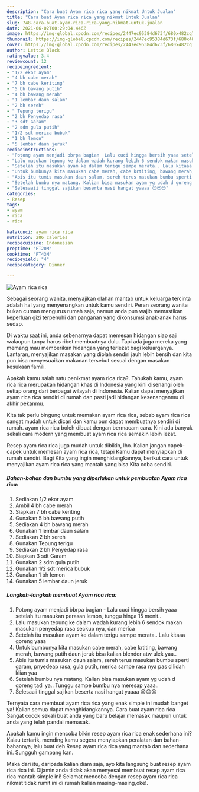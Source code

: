 ```yaml
---
description: "Cara buat Ayam rica rica yang nikmat Untuk Jualan"
title: "Cara buat Ayam rica rica yang nikmat Untuk Jualan"
slug: 748-cara-buat-ayam-rica-rica-yang-nikmat-untuk-jualan
date: 2021-06-02T00:29:04.446Z
image: https://img-global.cpcdn.com/recipes/2447ec95384d673f/680x482cq70/ayam-rica-rica-foto-resep-utama.jpg
thumbnail: https://img-global.cpcdn.com/recipes/2447ec95384d673f/680x482cq70/ayam-rica-rica-foto-resep-utama.jpg
cover: https://img-global.cpcdn.com/recipes/2447ec95384d673f/680x482cq70/ayam-rica-rica-foto-resep-utama.jpg
author: Lettie Black
ratingvalue: 3.4
reviewcount: 12
recipeingredient:
- "1/2 ekor ayam"
- "4 bh cabe merah"
- "7 bh cabe keriting"
- "5 bh bawang putih"
- "4 bh bawang merah"
- "1 lembar daun salam"
- "2 bh sereh"
- " Tepung terigu"
- "2 bh Penyedap rasa"
- "3 sdt Garam"
- "2 sdm gula putih"
- "1/2 sdt merica bubuk"
- "1 bh lemon"
- "5 lembar daun jeruk"
recipeinstructions:
- "Potong ayam menjadi bbrpa bagian  Lalu cuci hingga bersih yaaa setelah itu masukan perasan lemon, tunggu hinga 15 menit.."
- "Lalu masukan tepung ke dalam wadah kurang lebih 6 sendok makan masukan penyedap rasa seckup nya, dan merica"
- "Setelah itu masukan ayam ke dalam terigu sampe merata.. Lalu kitaaa goreng yaaa"
- "Untuk bumbunya kita masukan cabe merah, cabe krtiting, bawang merah, bawang putih daun jeruk bisa kalian blender atw ulek yaa.."
- "Abis itu tumis masukan daun salam, sereh terus masukan bumbu sperti garam, pnyedeap rasa, gula putih, merica sampe rasa nya pas d lidah klian yaa"
- "Setelah bumbu nya matang. Kalian bisa masukan ayam yg udah d goreng tadi ya.. Tunggu sampe bumbu nya meresap yaaa.."
- "Selesaaii tinggal sajikan beserta nasi hangat yaaaa 😍😍😍"
categories:
- Resep
tags:
- ayam
- rica
- rica

katakunci: ayam rica rica 
nutrition: 286 calories
recipecuisine: Indonesian
preptime: "PT20M"
cooktime: "PT43M"
recipeyield: "4"
recipecategory: Dinner

---
```



![Ayam rica rica](https://img-global.cpcdn.com/recipes/2447ec95384d673f/680x482cq70/ayam-rica-rica-foto-resep-utama.jpg)

Sebagai seorang wanita, menyajikan olahan mantab untuk keluarga tercinta adalah hal yang menyenangkan untuk kamu sendiri. Peran seorang  wanita bukan cuman mengurus rumah saja, namun anda pun wajib memastikan keperluan gizi terpenuhi dan panganan yang dikonsumsi anak-anak harus sedap.

Di waktu  saat ini, anda sebenarnya dapat memesan hidangan siap saji walaupun tanpa harus ribet membuatnya dulu. Tapi ada juga mereka yang memang mau memberikan hidangan yang terlezat bagi keluarganya. Lantaran, menyajikan masakan yang diolah sendiri jauh lebih bersih dan kita pun bisa menyesuaikan makanan tersebut sesuai dengan masakan kesukaan famili. 



Apakah kamu salah satu penikmat ayam rica rica?. Tahukah kamu, ayam rica rica merupakan hidangan khas di Indonesia yang kini disenangi oleh setiap orang dari berbagai wilayah di Indonesia. Kalian dapat menyajikan ayam rica rica sendiri di rumah dan pasti jadi hidangan kesenanganmu di akhir pekanmu.

Kita tak perlu bingung untuk memakan ayam rica rica, sebab ayam rica rica sangat mudah untuk dicari dan kamu pun dapat membuatnya sendiri di rumah. ayam rica rica boleh dibuat dengan bermacam cara. Kini ada banyak sekali cara modern yang membuat ayam rica rica semakin lebih lezat.

Resep ayam rica rica juga mudah untuk dibikin, lho. Kalian jangan capek-capek untuk memesan ayam rica rica, tetapi Kamu dapat menyiapkan di rumah sendiri. Bagi Kita yang ingin menghidangkannya, berikut cara untuk menyajikan ayam rica rica yang mantab yang bisa Kita coba sendiri.

<!--inarticleads1-->

##### Bahan-bahan dan bumbu yang diperlukan untuk pembuatan Ayam rica rica:

1. Sediakan 1/2 ekor ayam
1. Ambil 4 bh cabe merah
1. Siapkan 7 bh cabe keriting
1. Gunakan 5 bh bawang putih
1. Sediakan 4 bh bawang merah
1. Gunakan 1 lembar daun salam
1. Sediakan 2 bh sereh
1. Gunakan  Tepung terigu
1. Sediakan 2 bh Penyedap rasa
1. Siapkan 3 sdt Garam
1. Gunakan 2 sdm gula putih
1. Gunakan 1/2 sdt merica bubuk
1. Gunakan 1 bh lemon
1. Gunakan 5 lembar daun jeruk




<!--inarticleads2-->

##### Langkah-langkah membuat Ayam rica rica:

1. Potong ayam menjadi bbrpa bagian  - Lalu cuci hingga bersih yaaa setelah itu masukan perasan lemon, tunggu hinga 15 menit..
1. Lalu masukan tepung ke dalam wadah kurang lebih 6 sendok makan masukan penyedap rasa seckup nya, dan merica
1. Setelah itu masukan ayam ke dalam terigu sampe merata.. Lalu kitaaa goreng yaaa
1. Untuk bumbunya kita masukan cabe merah, cabe krtiting, bawang merah, bawang putih daun jeruk bisa kalian blender atw ulek yaa..
1. Abis itu tumis masukan daun salam, sereh terus masukan bumbu sperti garam, pnyedeap rasa, gula putih, merica sampe rasa nya pas d lidah klian yaa
1. Setelah bumbu nya matang. Kalian bisa masukan ayam yg udah d goreng tadi ya.. Tunggu sampe bumbu nya meresap yaaa..
1. Selesaaii tinggal sajikan beserta nasi hangat yaaaa 😍😍😍




Ternyata cara membuat ayam rica rica yang enak simple ini mudah banget ya! Kalian semua dapat menghidangkannya. Cara buat ayam rica rica Sangat cocok sekali buat anda yang baru belajar memasak maupun untuk anda yang telah pandai memasak.

Apakah kamu ingin mencoba bikin resep ayam rica rica enak sederhana ini? Kalau tertarik, mending kamu segera menyiapkan peralatan dan bahan-bahannya, lalu buat deh Resep ayam rica rica yang mantab dan sederhana ini. Sungguh gampang kan. 

Maka dari itu, daripada kalian diam saja, ayo kita langsung buat resep ayam rica rica ini. Dijamin anda tiidak akan menyesal membuat resep ayam rica rica mantab simple ini! Selamat mencoba dengan resep ayam rica rica nikmat tidak rumit ini di rumah kalian masing-masing,oke!.

